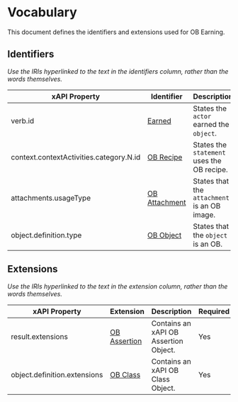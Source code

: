 # Vocabulary
This document defines the identifiers and extensions used for OB Earning.

## Identifiers
*Use the IRIs hyperlinked to the text in the identifiers column, rather than the words themselves.*

xAPI Property | Identifier | Description | Required
--- | --- | --- | ---
verb.id | [Earned](http://specification.openbadges.org/xapi/verbs/earned.json) | States the `actor` earned the `object`. | Yes
context.contextActivities.category.N.id | [OB Recipe](http://specification.openbadges.org/xapi/recipe/base/0) | States the `statement` uses the OB recipe. | Yes
attachments.usageType | [OB Attachment](http://specification.openbadges.org/xapi/attachment/badge.json) | States that the `attachment` is an OB image. | Yes
object.definition.type | [OB Object](http://activitystrea.ms/schema/1.0/badge) | States that the `object` is an OB. | Yes

## Extensions
*Use the IRIs hyperlinked to the text in the extension column, rather than the words themselves.*

xAPI Property | Extension | Description | Required
--- | --- | --- | ---
result.extensions | [OB Assertion](http://specification.openbadges.org/xapi/extensions/badgeassertion.json) | Contains an xAPI OB Assertion Object. | Yes
object.definition.extensions | [OB Class](http://specification.openbadges.org/xapi/extensions/badgeclass.json) | Contains an xAPI OB Class Object. | Yes
